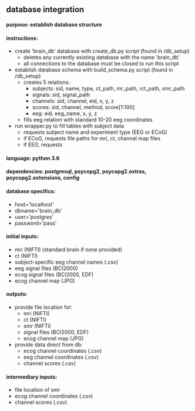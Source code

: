 ## database integration

#### purpose: establish database structure

#### instructions:
- create 'brain_db' database with create_db.py script (found in /db_setup)
    - deletes any currently existing database with the name 'brain_db'
    - all connections to the database must be closed to run this script
- establish database schema with build_schema.py script (found in /db_setup)
    - creates 5 relations:
        - subjects: sid, name, type, ct_path, mr_path, rct_path, smr_path
        - signals: sid, signal_path
        - channels: sid, channel, eid, x, y, z
        - scores: sid, channel, method, score[1:100]
        - eeg: eid, eeg_name, x, y, z
    - fills eeg relation with standard 10-20 eeg coordinates
- run wrapper.py to fill tables with subject data
    - requests subject name and experiment type (EEG or ECoG)
    - if ECoG, requests file paths for mri, ct, channel map files
    - if EEG, requests 

#### language: python 3.6
#### dependencies: postgresql, psycopg2, psycopg2.extras, psycopg2.extensions, config

#### database specifics:
- host='localhost'
- dbname='brain_db'
- user='postgres'
- password='pass'

#### initial inputs:
- mri (NIFTI) (standard brain if none provided)
- ct (NIFTI)
- subject-specific eeg channel names (.csv)
- eeg signal files (BCI2000)
- ecog signal files (BCI2000, EDF)
- ecog channel map (JPG)

#### outputs:
- provide file location for: 
    - mri (NIFTI)
    - ct (NIFTI)
    - smr (NIFTI)
    - signal files (BCI2000, EDF)
	- ecog channel map (JPG) 
- provide data direct from db:
	- ecog channel coordinates (.csv)
	- eeg channel coordinates (.csv)
	- channel scores (.csv)

#### intermediary inputs:
- file location of smr
- ecog channel coordinates (.csv)
- channel scores (.csv)

